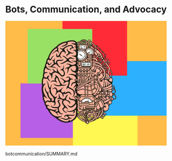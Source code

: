 # Bots, Communication, and Advocacy

![](.gitbook/assets/1%20%281%29.png)

botcommunication/SUMMARY.md
